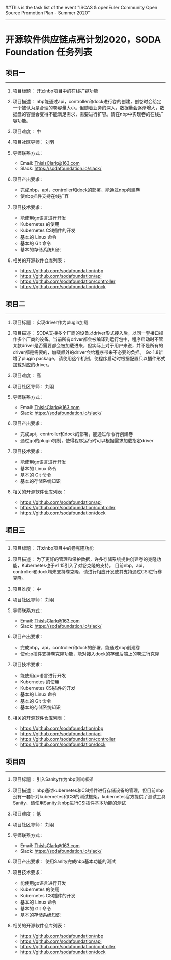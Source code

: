 ##This is the task list of the event "ISCAS & openEuler Community Open Source Promotion Plan - Summer 2020"

----

# 开源软件供应链点亮计划2020，SODA Foundation 任务列表

## 项目一
---
1. 项目标题：
开发nbp项目中的在线扩容功能
2. 项目描述：
nbp能通过api，controller和dock进行卷的创建，创卷时会给定一个被认为是合理的卷容量大小。但随着业务的深入，数据量会逐渐增大，数据盘的容量会变得不能满足需求，需要进行扩容。请在nbp中实现卷的在线扩容功能。
3. 项目难度：
中
4. 项目社区导师：
刘羽
5. 导师联系方式：
   - Email: ThisIsClark@163.com
   - Slack: https://sodafoundation.io/slack/
6. 项目产出要求：
   - 完成nbp，api，controller和dock的部署，能通过nbp创建卷
   - 使nbp插件支持在线扩容
7. 项目技术要求：
   - 能使用go语言进行开发
   - Kubernetes 的使用
   - Kubernetes CSI插件的开发
   - 基本的 Linux 命令
   - 基本的 Git 命令
   - 基本的存储系统知识

8. 相关的开源软件仓库列表：
   - https://github.com/sodafoundation/nbp
   - https://github.com/sodafoundation/api
   - https://github.com/sodafoundation/controller
   - https://github.com/sodafoundation/dock

## 项目二
---
1. 项目标题：
实现driver作为plugin加载
2. 项目描述：
SODA支持多个厂商的设备以driver形式接入后，以同一套接口操作多个厂商的设备。当前所有driver都会被编译到运行包中，程序启动时不管某款driver是否需要都会被加载进来，但实际上对于用户来说，并不是所有的driver都是需要的，加载额外的driver会给程序带来不必要的负担。
Go 1.8新增了plugin package，请使用这个机制，使程序启动时根据配置只以插件形式加载对应的driver。
3. 项目难度：
高
4. 项目社区导师：
刘羽
5. 导师联系方式：
   - Email: ThisIsClark@163.com
   - Slack: https://sodafoundation.io/slack/
6. 项目产出要求：
   - 完成api，controller和dock的部署，能通过命令行创建卷
   - 通过go的plugin机制，使得程序运行时可以根据需求加载指定driver
7. 项目技术要求：
   - 能使用go语言进行开发
   - 基本的 Linux 命令
   - 基本的 Git 命令
   - 基本的存储系统知识

8. 相关的开源软件仓库列表：
   - https://github.com/sodafoundation/api
   - https://github.com/sodafoundation/controller
   - https://github.com/sodafoundation/dock

## 项目三
---
1. 项目标题：
开发nbp项目中的卷克隆功能
2. 项目描述：
为了更好的管理和保护数据，许多存储系统提供创建卷的克隆功能，Kubernetes也于v1.15引入了对卷克隆的支持。
目前nbp，api，controller和dock均未支持卷克隆，请进行相应开发使其支持通过CSI进行卷克隆。
3. 项目难度：
中
4. 项目社区导师：
刘羽
5. 导师联系方式：
   - Email: ThisIsClark@163.com
   - Slack: https://sodafoundation.io/slack/
6. 项目产出要求：
   - 完成nbp，api，controller和dock的部署，能通过nbp创建卷
   - 使nbp插件支持卷克隆功能，能对接入dock的存储后端上的卷进行克隆
7. 项目技术要求：
   - 能使用go语言进行开发
   - Kubernetes 的使用
   - Kubernetes CSI插件的开发
   - 基本的 Linux 命令
   - 基本的 Git 命令
   - 基本的存储系统知识

8. 相关的开源软件仓库列表：
   - https://github.com/sodafoundation/nbp
   - https://github.com/sodafoundation/api
   - https://github.com/sodafoundation/controller
   - https://github.com/sodafoundation/dock

## 项目四
---
1. 项目标题：
引入Sanity作为nbp测试框架
2. 项目描述：
nbp通过kubernetes和CSI插件进行存储设备的管理，但目前nbp没有一套针对kubernetes和CSI的测试框架。kubernetes官方提供了测试工具Sanity，请使用Sanity为nbp进行CSI插件基本功能的测试
3. 项目难度：
低
4. 项目社区导师：
刘羽
5. 导师联系方式：
   - Email: ThisIsClark@163.com
   - Slack: https://sodafoundation.io/slack/
6. 项目产出要求：
使用Sanity完成nbp基本功能的测试
7. 项目技术要求：
   - 能使用go语言进行开发
   - Kubernetes 的使用
   - Kubernetes CSI插件的开发
   - 基本的 Linux 命令
   - 基本的 Git 命令
   - 基本的存储系统知识

8. 相关的开源软件仓库列表：
   - https://github.com/sodafoundation/nbp
   - https://github.com/sodafoundation/api
   - https://github.com/sodafoundation/controller
   - https://github.com/sodafoundation/dock

